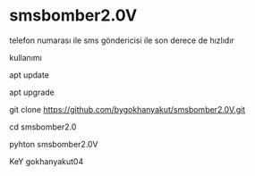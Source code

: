 # smsbomber2.0V
telefon numarası ile sms göndericisi ile son derece de hızlıdır 



kullanımı 

apt update 

apt upgrade

git clone https://github.com/bygokhanyakut/smsbomber2.0V.git

cd smsbomber2.0

pyhton smsbomber2.0V

KeY gokhanyakut04
